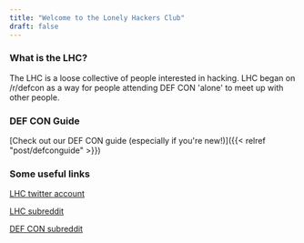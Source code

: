```yaml
---
title: "Welcome to the Lonely Hackers Club"
draft: false
---
```


### What is the LHC?
The LHC is a loose collective of people interested in hacking. LHC began on /r/defcon as a way for people attending DEF CON 'alone' to meet up with other people.

### DEF CON Guide
[Check out our DEF CON guide (especially if you're new!)]({{< relref "post/defconguide" >}})

### Some useful links

[LHC twitter account](https://x.com/L0nelyH4ckers "Twitter Account")  

[LHC subreddit](https://www.reddit.com/r/largehadroncollider "LHC Subreddit")  

[DEF CON subreddit](https://www.reddit.com/r/defcon "DEF CON Subreddt")  
